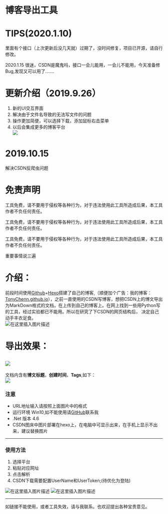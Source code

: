 # 博客导出工具

# TIPS(2020.1.10) 
里面有个接口（上次更新后没几天就）过期了，没时间修复，项目已开源，请自行修改。

2020.1.15
很迷，CSDN是魔鬼吗，接口一会儿能用，一会儿不能用，今天准备修Bug,发现又可以用了.......

# 更新介绍（2019.9.26）
  1. 新的UI交互界面 
  2. 解决由于文件名导致的无法写文件的问题 
  3. 操作更加简便，可以选择下载，添加鼠标右击菜单 
  4. 以后会集成更多的博客平台  
![](https://img-blog.csdnimg.cn/20190926093033453.png)

# 2019.10.15
解决CSDN反爬虫问题

# 免责声明

 工具免费，请不要用于侵权等各种行为，对于违法使用此工具所造成后果，本工具作者不负任何责任。

 工具免费，请不要用于侵权等各种行为，对于违法使用此工具所造成后果，本工具作者不负任何责任。

 工具免费，请不要用于侵权等各种行为，对于违法使用此工具所造成后果，本工具作者不负任何责任。

 重要事情说三遍

 
# 介绍：

 前段时间使用[Github](https://github.com/)+[Hexo](https://hexo.io)搭建了自己的博客,（顺便加个广告：我的博客：[TonyChenn.github.io](TonyChenn.github.io)），之前一直使用的CSDN写博客，想把CSDN上的博文导出为MarkDown格式的文档，在上传到自己的博客上。在网上找到一些用Python写的工具，经过实验都已不能用。所以在研究了下CSDN的网页结构后， 决定自己动手丰衣足食。  
 ![在这里插入图片描述](https://img-blog.csdnimg.cn/20190926093232463.png?x-oss-process=image/watermark,type_ZmFuZ3poZW5naGVpdGk,shadow_10,text_aHR0cHM6Ly9ibG9nLmNzZG4ubmV0L3UwMTMyODQ3MDY=,size_16,color_FFFFFF,t_70)

 
# 导出效果：

 
## []()![](https://img-blog.csdnimg.cn/20190809084609739.jpg?x-oss-process=image/watermark,type_ZmFuZ3poZW5naGVpdGk,shadow_10,text_aHR0cHM6Ly9ibG9nLmNzZG4ubmV0L3UwMTMyODQ3MDY=,size_16,color_FFFFFF,t_70)  
 文档内含有**博文标题**，**创建时间**，**Tags**,如下：  
 ![](https://img-blog.csdnimg.cn/20190809084654319.jpg?x-oss-process=image/watermark,type_ZmFuZ3poZW5naGVpdGk,shadow_10,text_aHR0cHM6Ly9ibG9nLmNzZG4ubmV0L3UwMTMyODQ3MDY=,size_16,color_FFFFFF,t_70)

 
### []()注意

  
  * URL地址输入请按照上面图片中的格式 
  * 运行环境 Win10,如不能使用请[GitHub](https://TonyChenn.cn)联系我 
  * .Net 版本 4.6 
  * CSDN图床中图片部署在hexo上，在电脑中可显示出来，在手机上显示不出来，建议替换图片  
--------
 
### []()使用方法

1. 选择平台
2. 粘贴对应网址
3. 点击解析
4. CSDN下载需要配置UserName和UserToken;(待优化为登陆)

![在这里插入图片描述](https://img-blog.csdnimg.cn/20191015094146549.png?x-oss-process=image/watermark,type_ZmFuZ3poZW5naGVpdGk,shadow_10,text_aHR0cHM6Ly9ibG9nLmNzZG4ubmV0L3UwMTMyODQ3MDY=,size_16,color_FFFFFF,t_70)
![在这里插入图片描述](https://img-blog.csdnimg.cn/20191014094037967.png)

--------
 如链接不能使用，或者工具失效，请与我联系。也欢迎提出各种宝贵意见。
